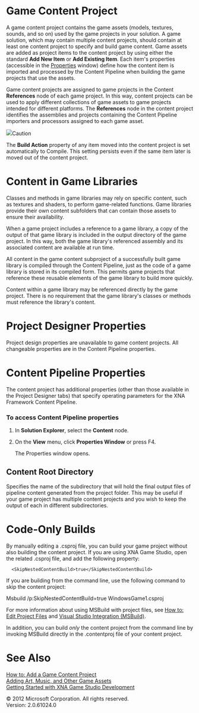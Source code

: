﻿

# Game Content Project

A game content project contains the game assets (models, textures, sounds, and so on) used by the game projects in your solution. A game solution, which may contain multiple content projects, should contain at least one content project to specify and build game content. Game assets are added as project items to the content project by using either the standard **Add New Item** or **Add Existing Item**. Each item's properties (accessible in the [Properties](UsingXNA_Dlg_Properties.md) window) define how the content item is imported and processed by the Content Pipeline when building the game projects that use the assets.

Game content projects are assigned to game projects in the Content **References** node of each game project. In this way, content projects can be used to apply different collections of game assets to game projects intended for different platforms. The **References** node in the content project identifies the assemblies and projects containing the Content Pipeline importers and processors assigned to each game asset.

![](caution.gif)Caution

The **Build Action** property of any item moved into the content project is set automatically to Compile. This setting persists even if the same item later is moved out of the content project.

# Content in Game Libraries

Classes and methods in game libraries may rely on specific content, such as textures and shaders, to perform game-related functions. Game libraries provide their own content subfolders that can contain those assets to ensure their availability.

When a game project includes a reference to a game library, a copy of the output of that game library is included in the output directory of the game project. In this way, both the game library's referenced assembly and its associated content are available at run time.

All content in the game content subproject of a successfully built game library is compiled through the Content Pipeline, just as the code of a game library is stored in its compiled form. This permits game projects that reference these reusable elements of the game library to build more quickly.

Content within a game library may be referenced directly by the game project. There is no requirement that the game library's classes or methods must reference the library's content.

# Project Designer Properties

Project design properties are unavailable to game content projects. All changeable properties are in the Content Pipeline properties.

# Content Pipeline Properties

The content project has additional properties (other than those available in the Project Designer tabs) that specify operating parameters for the XNA Framework Content Pipeline.

### To access Content Pipeline properties

1.  In **Solution Explorer**, select the **Content** node.
    
2.  On the **View** menu, click **Properties Window** or press F4.
    
    The Properties window opens.
    

## Content Root Directory

Specifies the name of the subdirectory that will hold the final output files of pipeline content generated from the project folder. This may be useful if your game project has multiple content projects and you wish to keep the output of each in different subdirectories.

# Code-Only Builds

By manually editing a .csproj file, you can build your game project without also building the content project. If you are using XNA Game Studio, open the related .csproj file, and add the following property:

      <SkipNestedContentBuild>true</SkipNestedContentBuild>
    

If you are building from the command line, use the following command to skip the content project:

Msbuild /p:SkipNestedContentBuild=true WindowsGame1.csproj

For more information about using MSBuild with project files, see [How to: Edit Project Files](http://msdn.microsoft.com/en-us/library/ms171487.aspx) and [Visual Studio Integration (MSBuild)](http://msdn.microsoft.com/en-us/library/ms171468.aspx).

In addition, you can build _only_ the content project from the command line by invoking MSBuild directly in the .contentproj file of your content project.

# See Also

[How to: Add a Game Content Project](UsingXNA_GameContent_Add.md)  
[Adding Art, Music, and Other Game Assets](UsingXNA_GameContent_Overviews.md)  
[Getting Started with XNA Game Studio Development](Getting_Started.md)  

© 2012 Microsoft Corporation. All rights reserved.  
Version: 2.0.61024.0